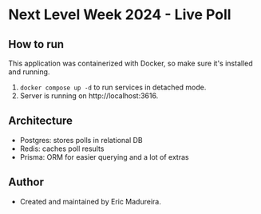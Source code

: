 # Next Level Week 2024 - Live Poll

## How to run
This application was containerized with Docker, so make sure it's installed and running.
1. `docker compose up -d` to run services in detached mode.
2. Server is running on http://localhost:3616.

## Architecture
- Postgres: stores polls in relational DB
- Redis: caches poll results
- Prisma: ORM for easier querying and a lot of extras

## Author
- Created and maintained by Eric Madureira.
